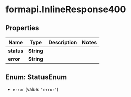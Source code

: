 # formapi.InlineResponse400

## Properties
Name | Type | Description | Notes
------------ | ------------- | ------------- | -------------
**status** | **String** |  | 
**error** | **String** |  | 


<a name="StatusEnum"></a>
## Enum: StatusEnum


* `error` (value: `"error"`)




